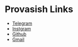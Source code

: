 # Provasish Links

  - [Telegram](https://t.me/provasishh)
  - [Instgram](https://www.instagram.com/provasishnandi/)
  - [Github](https://github.com/provasishh)
  - [Gmail](iambumba3@gmail.com)
